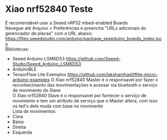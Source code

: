 # Xiao nrf52840 Teste
É recomendável usar a Seeed nRF52 mbed-enabled Boards<br/>
Navegue até Arquivo > Preferências e preencha "URLs adicionais do gerenciador de placas" com a URL abaixo: https://files.seeedstudio.com/arduino/package_seeeduino_boards_index.json<br/>
Bibliotecas: 
 - Seeed Arduino LSM6DS3 https://github.com/Seeed-Studio/Seeed_Arduino_LSM6DS3
 - ArduinoBLE
 - TensorFlow Lite Exemplos https://github.com/lakshanthad/tflite-micro-arduino-examples
O Xiao nrf52840 Master é o responsavel por fazer o reconhecimento das movimentações e acessar via bluetooth o serviço de movimento do Slave<br/>
O Xiao nrf52840 Slave é o responsavel por fornecer o serviço de movimento e tem um atributo de serviço que o Master altera, com isso os led's dele muda com base no movimento<br/>
Lista de movimentos:<br/>
- Cima
- Baixo
- Direita
- Esquerda
